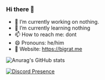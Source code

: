 ### Hi there 👋

- 🔭 I’m currently working on nothing.
- 🌱 I’m currently learning nothing
- 📫 How to reach me: dont
- 😄 Pronouns: he/him
- 🔗 Website: https://bigrat.me
  
![Anurag's GitHub stats](https://github-readme-stats.vercel.app/api?username=Nerbles1&show_icons=true&theme=radical)  
<!-- [![Top Langs](https://github-readme-stats.vercel.app/api/top-langs/?username=Nerbles1&theme=radical)](https://github.com/anuraghazra/github-readme-stats)   -->
[![Discord Presence](https://lanyard.cnrad.dev/api/477572353602224160)](https://discord.com/users/477572353602224160)
